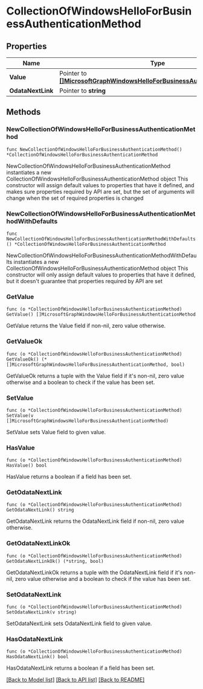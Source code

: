 # CollectionOfWindowsHelloForBusinessAuthenticationMethod

## Properties

Name | Type | Description | Notes
------------ | ------------- | ------------- | -------------
**Value** | Pointer to [**[]MicrosoftGraphWindowsHelloForBusinessAuthenticationMethod**](MicrosoftGraphWindowsHelloForBusinessAuthenticationMethod.md) |  | [optional] 
**OdataNextLink** | Pointer to **string** |  | [optional] 

## Methods

### NewCollectionOfWindowsHelloForBusinessAuthenticationMethod

`func NewCollectionOfWindowsHelloForBusinessAuthenticationMethod() *CollectionOfWindowsHelloForBusinessAuthenticationMethod`

NewCollectionOfWindowsHelloForBusinessAuthenticationMethod instantiates a new CollectionOfWindowsHelloForBusinessAuthenticationMethod object
This constructor will assign default values to properties that have it defined,
and makes sure properties required by API are set, but the set of arguments
will change when the set of required properties is changed

### NewCollectionOfWindowsHelloForBusinessAuthenticationMethodWithDefaults

`func NewCollectionOfWindowsHelloForBusinessAuthenticationMethodWithDefaults() *CollectionOfWindowsHelloForBusinessAuthenticationMethod`

NewCollectionOfWindowsHelloForBusinessAuthenticationMethodWithDefaults instantiates a new CollectionOfWindowsHelloForBusinessAuthenticationMethod object
This constructor will only assign default values to properties that have it defined,
but it doesn't guarantee that properties required by API are set

### GetValue

`func (o *CollectionOfWindowsHelloForBusinessAuthenticationMethod) GetValue() []MicrosoftGraphWindowsHelloForBusinessAuthenticationMethod`

GetValue returns the Value field if non-nil, zero value otherwise.

### GetValueOk

`func (o *CollectionOfWindowsHelloForBusinessAuthenticationMethod) GetValueOk() (*[]MicrosoftGraphWindowsHelloForBusinessAuthenticationMethod, bool)`

GetValueOk returns a tuple with the Value field if it's non-nil, zero value otherwise
and a boolean to check if the value has been set.

### SetValue

`func (o *CollectionOfWindowsHelloForBusinessAuthenticationMethod) SetValue(v []MicrosoftGraphWindowsHelloForBusinessAuthenticationMethod)`

SetValue sets Value field to given value.

### HasValue

`func (o *CollectionOfWindowsHelloForBusinessAuthenticationMethod) HasValue() bool`

HasValue returns a boolean if a field has been set.

### GetOdataNextLink

`func (o *CollectionOfWindowsHelloForBusinessAuthenticationMethod) GetOdataNextLink() string`

GetOdataNextLink returns the OdataNextLink field if non-nil, zero value otherwise.

### GetOdataNextLinkOk

`func (o *CollectionOfWindowsHelloForBusinessAuthenticationMethod) GetOdataNextLinkOk() (*string, bool)`

GetOdataNextLinkOk returns a tuple with the OdataNextLink field if it's non-nil, zero value otherwise
and a boolean to check if the value has been set.

### SetOdataNextLink

`func (o *CollectionOfWindowsHelloForBusinessAuthenticationMethod) SetOdataNextLink(v string)`

SetOdataNextLink sets OdataNextLink field to given value.

### HasOdataNextLink

`func (o *CollectionOfWindowsHelloForBusinessAuthenticationMethod) HasOdataNextLink() bool`

HasOdataNextLink returns a boolean if a field has been set.


[[Back to Model list]](../README.md#documentation-for-models) [[Back to API list]](../README.md#documentation-for-api-endpoints) [[Back to README]](../README.md)


